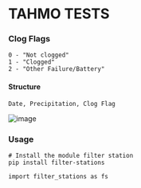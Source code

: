 # TAHMO TESTS

### Clog Flags
```
0 - "Not clogged"
1 - "Clogged"
2 - "Other Failure/Battery"
```

#### Structure 
```
Date, Precipitation, Clog Flag
```

![image](https://user-images.githubusercontent.com/88529649/216898684-a8aa6afc-e97f-4798-bfc3-bc44064acae6.png)

### Usage 
```
# Install the module filter station
pip install filter-stations
```
``` 
import filter_stations as fs
```

